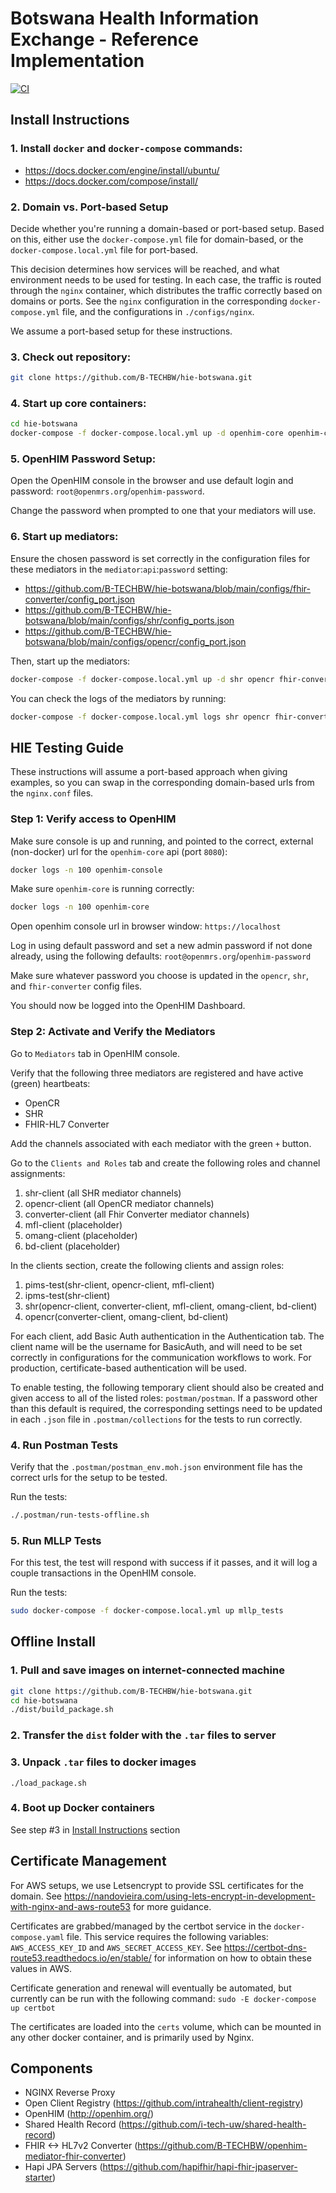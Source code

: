 # Botswana Health Information Exchange - Reference Implementation
[![CI](https://github.com/B-TECHBW/hie-botswana/actions/workflows/main.yml/badge.svg)](https://github.com/B-TECHBW/hie-botswana/actions/workflows/main.yml)

## Install Instructions
### 1. Install `docker` and `docker-compose` commands:
  - https://docs.docker.com/engine/install/ubuntu/
  - https://docs.docker.com/compose/install/

### 2. Domain vs. Port-based Setup

Decide whether you're running a domain-based or port-based setup. Based on this, either use the `docker-compose.yml` file for domain-based, or the `docker-compose.local.yml` file for port-based. 

This decision determines how services will be reached, and what environment needs to be used for testing. In each case, the traffic is routed through the `nginx` container, which distributes the traffic correctly based on domains or ports. See the `nginx` configuration in the corresponding `docker-compose.yml` file, and the configurations in `./configs/nginx`. 

We assume a port-based setup for these instructions.
### 3. Check out repository:
```sh
git clone https://github.com/B-TECHBW/hie-botswana.git
```

### 4. Start up core containers:
```sh
cd hie-botswana
docker-compose -f docker-compose.local.yml up -d openhim-core openhim-console mongo-db opencr-fhir shr-fhir opencr-es kafka zookeeper nginx
```
### 5. OpenHIM Password Setup:
Open the OpenHIM console in the browser and use default login and password:
`root@openmrs.org`/`openhim-password`. 

Change the password when prompted to one that your mediators will use. 

### 6. Start up mediators:
Ensure the chosen password is set correctly in the configuration files for these mediators in the `mediator`:`api`:`password` setting:
- https://github.com/B-TECHBW/hie-botswana/blob/main/configs/fhir-converter/config_port.json
- https://github.com/B-TECHBW/hie-botswana/blob/main/configs/shr/config_ports.json
- https://github.com/B-TECHBW/hie-botswana/blob/main/configs/opencr/config_port.json

Then, start up the mediators:
```sh
docker-compose -f docker-compose.local.yml up -d shr opencr fhir-converter
```

You can check the logs of the mediators by running:
```sh
docker-compose -f docker-compose.local.yml logs shr opencr fhir-converter
```

## HIE Testing Guide
These instructions will assume a port-based approach when giving examples, so you can swap in the corresponding domain-based urls from the `nginx.conf` files. 

### Step 1: Verify access to OpenHIM

Make sure console is up and running, and pointed to the correct, external (non-docker) url for the `openhim-core` api (port `8080`):
```sh
docker logs -n 100 openhim-console
```

Make sure `openhim-core` is running correctly:
```sh
docker logs -n 100 openhim-core
```

Open openhim console url in browser window:
`https://localhost`

Log in using default password and set a new admin password if not done already, using the following defaults:
`root@openmrs.org`/`openhim-password`

Make sure whatever password you choose is updated in the `opencr`, `shr`, and `fhir-converter` config files.

You should now be logged into the OpenHIM Dashboard. 

### Step 2: Activate and Verify the Mediators

Go to `Mediators` tab in OpenHIM console.

Verify that the following three mediators are registered and have active (green) heartbeats:
- OpenCR
- SHR
- FHIR-HL7 Converter

Add the channels associated with each mediator with the green `+` button.

Go to the `Clients and Roles` tab and create the following roles and channel assignments:
1. shr-client (all SHR mediator channels)
2. opencr-client (all OpenCR mediator channels)
3. converter-client (all Fhir Converter mediator channels)
4. mfl-client (placeholder)
5. omang-client (placeholder)
6. bd-client (placeholder)

In the clients section, create the following clients and assign roles:
1. pims-test(shr-client, opencr-client, mfl-client)
2. ipms-test(shr-client)
3. shr(opencr-client, converter-client, mfl-client, omang-client, bd-client)
4. opencr(converter-client, omang-client, bd-client)

For each client, add Basic Auth authentication in the Authentication tab. The client name will be the username for BasicAuth, and will need to be set correctly in configurations for the communication workflows to work. For production, certificate-based authentication will be used. 

To enable testing, the following temporary client should also be created and given access to all of the listed roles: `postman/postman`. If a password other than this default is required, the corresponding settings need to be updated in each `.json` file in `.postman/collections` for the tests to run correctly. 

### 4. Run Postman Tests

Verify that the `.postman/postman_env.moh.json` environment file has the correct urls for the setup to be tested. 

Run the tests:
```sh
./.postman/run-tests-offline.sh
```
### 5. Run MLLP Tests

For this test, the test will respond with success if it passes, and it will log a couple transactions in the OpenHIM console. 

Run the tests:
```sh
sudo docker-compose -f docker-compose.local.yml up mllp_tests
```

## Offline Install
### 1. Pull and save images on internet-connected machine
```sh
git clone https://github.com/B-TECHBW/hie-botswana.git
cd hie-botswana
./dist/build_package.sh
```
### 2. Transfer the `dist` folder with the `.tar` files to server

### 3. Unpack `.tar` files to docker images
`./load_package.sh`

### 4. Boot up Docker containers
See step #3 in [Install Instructions](https://github.com/B-TECHBW/hie-botswana#install-instructions) section

## Certificate Management
For AWS setups, we use Letsencrypt to provide SSL certificates for the domain. See https://nandovieira.com/using-lets-encrypt-in-development-with-nginx-and-aws-route53
for more guidance.

Certificates are grabbed/managed by the certbot service in the `docker-compose.yaml` file. This service requires the following variables: `AWS_ACCESS_KEY_ID` and `AWS_SECRET_ACCESS_KEY`. See https://certbot-dns-route53.readthedocs.io/en/stable/ for information on how to obtain these values in AWS. 

Certificate generation and renewal will eventually be automated, but currently can be run with the following command:
`sudo -E docker-compose up certbot`

The certificates are loaded into the `certs` volume, which can be mounted in any other docker container, and is primarily used by Nginx.
## Components
- NGINX Reverse Proxy
- Open Client Registry (https://github.com/intrahealth/client-registry)
- OpenHIM (http://openhim.org/)
- Shared Health Record (https://github.com/i-tech-uw/shared-health-record)
- FHIR <-> HL7v2 Converter (https://github.com/B-TECHBW/openhim-mediator-fhir-converter)
- Hapi JPA Servers (https://github.com/hapifhir/hapi-fhir-jpaserver-starter)




